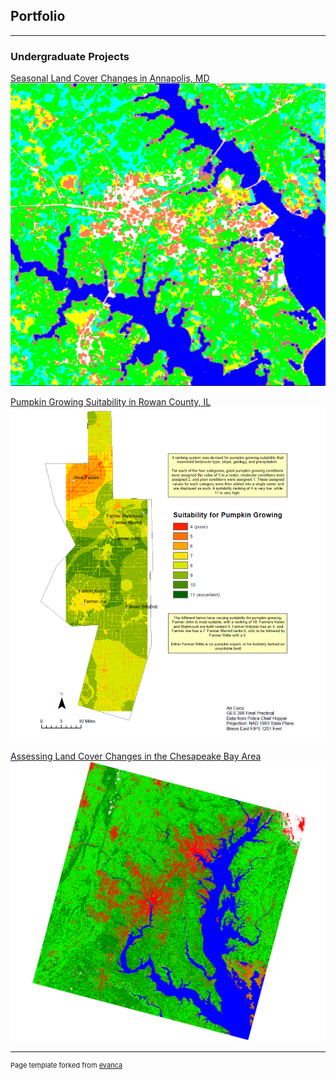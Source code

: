## Portfolio

---

### Undergraduate Projects

[Seasonal Land Cover Changes in Annapolis, MD](/images/FiguresPage.pdf)
[<img src="images/Annapolis.PNG"/>](/pdf/Figure1.pdf)

[Pumpkin Growing Suitability in Rowan County, IL](/images/GES386_Practical.pdf)
[<img src="images/386Practical.PNG"/>](/pdf/GES386_Practical.pdf)

[Assessing Land Cover Changes in the Chesapeake Bay Area](/sample_pages/sample_chesapeake.md)
[<img src="images/2015LandCover.PNG"/>](/sample_page.md)

---
<p style="font-size:11px">Page template forked from <a href="https://github.com/evanca/quick-portfolio">evanca</a></p>
<!-- Remove above link if you don't want to attibute -->
